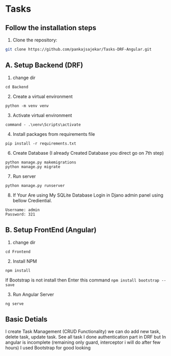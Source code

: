# Tasks

## Follow the installation steps

1. Clone the repository:

```bash
git clone https://github.com/pankajsajekar/Tasks-DRF-Angular.git
```

## A. Setup Backend (DRF)
1. change dir
```
cd Backend
```

2. Create a virtual environment
```
python -m venv venv

```
3. Activate virtual environment
```
command - .\venv\Scripts\activate
```
4. Install packages from requirements file
```
pip install -r requirements.txt
```

6. Create Database (I already Created Database you direct go on 7th step)
```
python manage.py makemigrations
python manage.py migrate
```
7. Run server
```
python manage.py runserver
```
8. If Your Are using My SQLite Database
Login in Djano admin panel using bellow Crediential.
```
Username: admin
Password: 321
```


## B. Setup FrontEnd (Angular)

1. change dir
```
cd Frontend
```

2. Install NPM
```
npm install
```
If Bootstrap is not install then Enter this command `npm install bootstrap --save`

3. Run Angular Server
```
ng serve
```


## Basic Detials
I create Task Management (CRUD Functionality)
we can do add new task, delete task, update task.
See all task
I done authentication part in DRF but In angular is incomplete (remaining only guard, interceptor i will do after few hours)
I used Bootstrap for good looking
